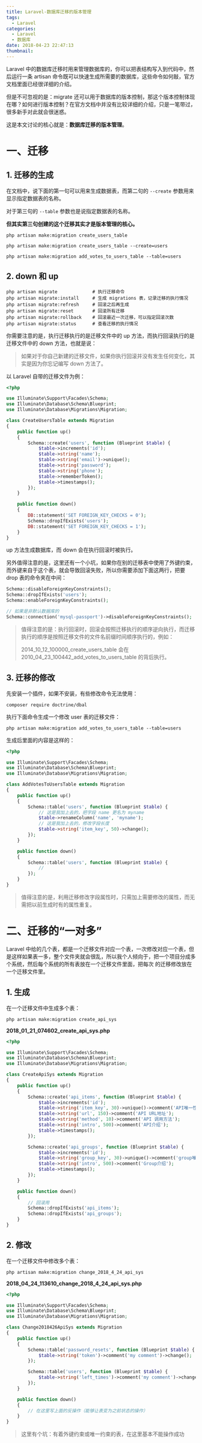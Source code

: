 ```yaml
---
title: Laravel-数据库迁移的版本管理
tags:
  - Laravel
categories:
  - Laravel
  - 数据库	
date: 2018-04-23 22:47:13
thumbnail:
---
```


Laravel 中的数据库迁移时用来管理数据库的，你可以把表结构写入到代码中，然后运行一条 artisan 命令既可以快速生成所需要的数据库，这些命令如何敲，官方文档里面已经很详细的介绍。

但是不可忽视的是：migrate 还可以用于数据库的版本控制，那这个版本控制体现在哪？如何进行版本控制？在官方文档中并没有比较详细的介绍，只是一笔带过，很多新手对此就会很迷惑。

这是本文讨论的核心就是：**数据库迁移的版本管理**。



# 一、迁移

## 1. 迁移的生成

在文档中，说下面的第一句可以用来生成数据表，而第二句的 `--create` 参数用来显示指定数据表的名称。

对于第三句的 `--table` 参数也是说指定数据表的名称。

**但其实第三句创建的这个迁移其实才是版本管理的核心。**

```shell
php artisan make:migration create_users_table

php artisan make:migration create_users_table --create=users

php artisan make:migration add_votes_to_users_table --table=users
```



## 2. down 和 up

```shell
php artisan migrate			    # 执行迁移命令
php artisan migrate:install		# 生成 migrations 表，记录迁移的执行情况
php artisan migrate:refresh		# 回滚之后再生成
php artisan migrate:reset		# 回滚所有迁移
php artisan migrate:rollback	# 回滚最近一次迁移，可以指定回滚次数
php artisan migrate:status		# 查看迁移的执行情况
```

你需要注意的是，执行迁移执行的是迁移文件中的 up 方法，而执行回滚执行的是迁移文件中的 down 方法，也就是说：

> 如果对于你自己新建的迁移文件，如果你执行回滚并没有发生任何变化，其实是因为你忘记编写 down 方法了。

以 Laravel 自带的迁移文件为例：

```php
<?php

use Illuminate\Support\Facades\Schema;
use Illuminate\Database\Schema\Blueprint;
use Illuminate\Database\Migrations\Migration;

class CreateUsersTable extends Migration
{
    public function up()
    {
        Schema::create('users', function (Blueprint $table) {
            $table->increments('id');
            $table->string('name');
            $table->string('email')->unique();
            $table->string('password');
            $table->string('phone');
            $table->rememberToken();
            $table->timestamps();
        });
    }

    public function down()
    {
        DB::statement('SET FOREIGN_KEY_CHECKS = 0');
        Schema::dropIfExists('users');
        DB::statement('SET FOREIGN_KEY_CHECKS = 1');
    }
}
```

up 方法生成数据库，而 down 会在执行回滚时被执行。

另外值得注意的是，这里还有一个小坑，如果你在别的迁移表中使用了外键约束，而外键来自于这个表，就会导致回滚失败，所以你需要添加下面这两行，把要 drop 表的命令夹在中间：

```php
Schema::disableForeignKeyConstraints();
Schema::dropIfExists('users');
Schema::enableForeignKeyConstraints();

// 如果是非默认数据库的
Schema::connection('mysql-passport')->disableForeignKeyConstraints();
```

>值得注意的是：执行回滚时，回滚会按照迁移执行的顺序逆向执行，而迁移执行的顺序是按照迁移文件的文件名前缀时间顺序执行的，例如：
>
>2014_10_12_100000_create_users_table 会在 2010_04_23_100442_add_votes_to_users_table 的背后执行。



## 3. 迁移的修改 

先安装一个插件，如果不安装，有些修改命令无法使用：

```shell
composer require doctrine/dbal
```

执行下面命令生成一个修改 user 表的迁移文件：

```shell
php artisan make:migration add_votes_to_users_table --table=users
```

生成后里面的内容是这样的：

```php
<?php

use Illuminate\Support\Facades\Schema;
use Illuminate\Database\Schema\Blueprint;
use Illuminate\Database\Migrations\Migration;

class AddVotesToUsersTable extends Migration
{
    public function up()
    {
        Schema::table('users', function (Blueprint $table) {
            // 这是我加上去的，把字段 name 更名为 myname
            $table->renameColumn('name', 'myname');
            // 这是我加上去的，修改字段长度
            $table->string('item_key', 50)->change();
        });
    }

    public function down()
    {
        Schema::table('users', function (Blueprint $table) {
            //
        });
    }
}
```

> 值得注意的是，利用迁移修改字段属性时，只需加上需要修改的属性，而无需把以前生成时有的属性重复。



# 二、迁移的“一对多”

Laravel 中给的几个表，都是一个迁移文件对应一个表，一次修改对应一个表，但是这样如果表一多，整个文件夹就会很乱，所以我个人倾向于，把一个项目分成多个系统，然后每个系统的所有表放在一个迁移文件里面，把每次 的迁移修改放在一个迁移文件里。

## 1. 生成

在一个迁移文件中生成多个表：

```shell
php artisan make:migration create_api_sys
```

**2018_01_21_074602_create_api_sys.php**

```php
<?php

use Illuminate\Support\Facades\Schema;
use Illuminate\Database\Schema\Blueprint;
use Illuminate\Database\Migrations\Migration;

class CreateApiSys extends Migration
{
    public function up()
    {
        Schema::create('api_items', function (Blueprint $table) {
            $table->increments('id');
            $table->string('item_key', 30)->unique()->comment('API唯一性key');
            $table->string('url', 150)->comment('API URL地址');
            $table->string('method', 10)->comment('API 调用方法');
            $table->string('intro', 500)->comment('API介绍');
            $table->timestamps();
        });

        Schema::create('api_groups', function (Blueprint $table) {
            $table->increments('id');
            $table->string('group_key', 30)->unique()->comment('group唯一性key');
            $table->string('intro', 500)->comment('Group介绍');
            $table->timestamps();
        });
    }

    public function down()
    {
        // 回滚用
        Schema::dropIfExists('api_items');
        Schema::dropIfExists('api_groups');
    }
}
```



## 2. 修改

在一个迁移文件中修改多个表：

```shell
php artisan make:migration change_2018_4_24_api_sys
```

**2018_04_24_113610_change_2018_4_24_api_sys.php**

```php
<?php

use Illuminate\Support\Facades\Schema;
use Illuminate\Database\Schema\Blueprint;
use Illuminate\Database\Migrations\Migration;

class Change2018426ApiSys extends Migration
{
    public function up()
    {
        Schema::table('password_resets', function (Blueprint $table) {
            $table->string('token')->comment('my comment')->change();
        });

        Schema::table('users', function (Blueprint $table) {
            $table->string('left_times')->comment('my comment')->change();
        });
    }

    public function down()
    {
        // 在这里写上面的反操作（能够让表变为之前状态的操作）
    }
}
```

> 这里有个坑：有着外键约束或唯一约束的表，在这里基本不能操作成功